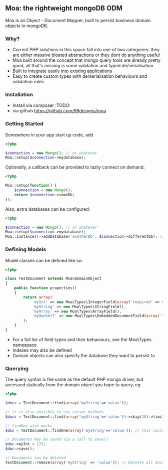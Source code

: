 ## Moa: the rightweight mongoDB ODM

Moa is an Object - Document Mapper, built to persist business domain objects in mongoDB.

### Why?
- Current PHP solutions in this space fall into one of two categories: they are either massive bloated abstractions or they dont do anything useful
- Moa built around the concept that mongo query tools are already pretty good, all that's missing is some validation and typed de/serialisation
- Built to integrate easily into existing applications
- Easy to create custom types with de/serialisation behaviours and validation rules


### Installation

- Install via composer :TODO:
- via github https://github.com/99designs/moa

### Getting Started

Somewhere in your app start up code, add

```php
<?php

$connection = new Mongo(); // or whatever
Moa::setup($connection->mydatabase);
```

Optionally, a callback can be provided to lazily connect on demand:

```php
<?php

Moa::setup(function() {
    $connection = new Mongo();
    return $connection->someDb; 
});
```

Also, extra databases can be configured:

```php
<?php

$connection = new Mongo(); // or whatever
Moa::setup($connection->mydatabase);
Moa::instance()->addDatabase('anotherDb', $connection->differentDb); // also takes a callback
```

### Defining Models

Model classes can be defined like so:

```php
<?php

class TestDocument extends Moa\DomainObject
{
    public function properties()
    {
        return array(
            'myInt' => new Moa\Types\IntegerField(array('required' => true)),            
            'myString' => new Moa\Types\StringField(),
            'myArray' => new Moa\Types\ArrayField(),
            'myOwnSelf' => new Moa\Types\EmbeddedDocumentField(array('type'=>'TestDocument')),
        );
    }
}
```

- For a full list of field types and their behaviours, see the Moa\Types namespace
- Indexes may also be defined
- Domain objects can also specify the database they want to persist to

### Querying

The query syntax is the same as the default PHP mongo driver, but accessed statically from the domain object you hope to query, eg

```php
<?php

$docs = TestDocument::find(array('myString'=>'value'));

// it is also possible to use cursor methods
$docs = TestDocument::find(array('myString'=>'value'))->skip(20)->limit(10);

// findOne also works
$doc = TestDocument::findOne(array('myString'=>'value')); // this could except

// Documents may be saved via a call to save()
$doc->myInt = 123;
$doc->save();

// Documents can be deleted
TestDocument::remove(array('myString' => 'value')); // Deletes all documents with a field 'myString' with value of 'value'
```


